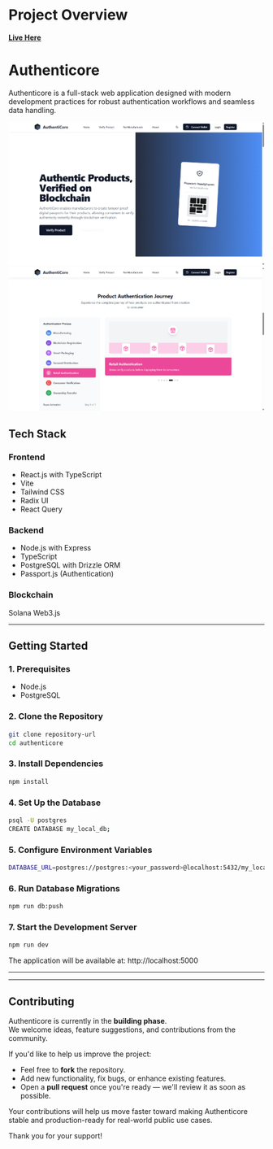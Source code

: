 # Project Overview 
**[Live Here](https://authenticore.onrender.com/)**

# Authenticore

Authenticore is a full-stack web application designed with modern development practices for robust authentication workflows and seamless data handling.

![HomePage](https://github.com/aniketsahu115/AuthentiCore/blob/main/attached_assets/Homepage.png)
![Authentication](http://github.com/aniketsahu115/AuthentiCore/blob/main/attached_assets/Authentication.png)

## Tech Stack

### Frontend
- React.js with TypeScript
- Vite
- Tailwind CSS
- Radix UI
- React Query

### Backend
- Node.js with Express
- TypeScript
- PostgreSQL with Drizzle ORM
- Passport.js (Authentication)

### Blockchain
Solana Web3.js

---
## Getting Started

### 1. Prerequisites
- Node.js
- PostgreSQL

### 2. Clone the Repository
```bash
git clone repository-url
cd authenticore
```

### 3. Install Dependencies
```bash
npm install
```


### 4. Set Up the Database
```bash
psql -U postgres
CREATE DATABASE my_local_db;
```

### 5. Configure Environment Variables
```bash
DATABASE_URL=postgres://postgres:<your_password>@localhost:5432/my_local_db
```

### 6. Run Database Migrations
```bash
npm run db:push
```


### 7. Start the Development Server
```bash
npm run dev
```
The application will be available at: http://localhost:5000

---

---

## Contributing

Authenticore is currently in the **building phase**.  
We welcome ideas, feature suggestions, and contributions from the community.

If you'd like to help us improve the project:

- Feel free to **fork** the repository.
- Add new functionality, fix bugs, or enhance existing features.
- Open a **pull request** once you're ready — we'll review it as soon as possible.

Your contributions will help us move faster toward making Authenticore stable and production-ready for real-world public use cases.

Thank you for your support!




